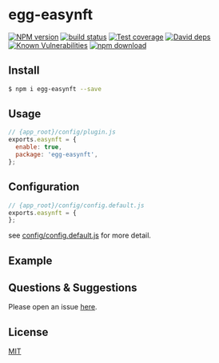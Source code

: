 # egg-easynft

[![NPM version][npm-image]][npm-url]
[![build status][travis-image]][travis-url]
[![Test coverage][codecov-image]][codecov-url]
[![David deps][david-image]][david-url]
[![Known Vulnerabilities][snyk-image]][snyk-url]
[![npm download][download-image]][download-url]

[npm-image]: https://img.shields.io/npm/v/egg-easynft.svg?style=flat-square
[npm-url]: https://npmjs.org/package/egg-easynft
[travis-image]: https://img.shields.io/travis/eggjs/egg-easynft.svg?style=flat-square
[travis-url]: https://travis-ci.org/eggjs/egg-easynft
[codecov-image]: https://img.shields.io/codecov/c/github/eggjs/egg-easynft.svg?style=flat-square
[codecov-url]: https://codecov.io/github/eggjs/egg-easynft?branch=master
[david-image]: https://img.shields.io/david/eggjs/egg-easynft.svg?style=flat-square
[david-url]: https://david-dm.org/eggjs/egg-easynft
[snyk-image]: https://snyk.io/test/npm/egg-easynft/badge.svg?style=flat-square
[snyk-url]: https://snyk.io/test/npm/egg-easynft
[download-image]: https://img.shields.io/npm/dm/egg-easynft.svg?style=flat-square
[download-url]: https://npmjs.org/package/egg-easynft

<!--
Description here.
-->

## Install

```bash
$ npm i egg-easynft --save
```

## Usage

```js
// {app_root}/config/plugin.js
exports.easynft = {
  enable: true,
  package: 'egg-easynft',
};
```

## Configuration

```js
// {app_root}/config/config.default.js
exports.easynft = {
};
```

see [config/config.default.js](config/config.default.js) for more detail.

## Example

<!-- example here -->

## Questions & Suggestions

Please open an issue [here](https://github.com/eggjs/egg/issues).

## License

[MIT](LICENSE)
